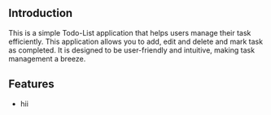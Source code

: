<h2>Introduction</h2>
This is a simple Todo-List application that helps users manage their task efficiently. This application allows you to add, edit and delete and mark task as completed. It is designed to be user-friendly and intuitive, making task management a breeze.

<h2>Features</h2>
<ul>
  <li>hii</li>
</ul>
